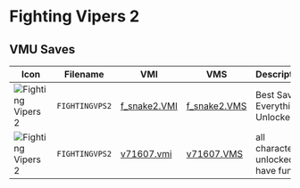 # Fighting Vipers 2

## VMU Saves

| Icon | Filename | VMI | VMS | Description |
|------|----------|-----|-----|-------------|
| ![Fighting Vipers 2](../icons/FIGHTINGVPS2.GIF) | `FIGHTINGVPS2` | [f_snake2.VMI](f_snake2.VMI) | [f_snake2.VMS](f_snake2.VMS) | Best Save! Everything Unlocked!
| ![Fighting Vipers 2](../icons/FIGHTINGVPS2.GIF) | `FIGHTINGVPS2` | [v71607.vmi](v71607.vmi) | [v71607.VMS](v71607.VMS) | all characters unlocked have fun 

